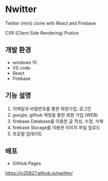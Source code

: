 # Nwitter

Twitter (mini) clone with React and Firebase

CSR (Client Side Rendering) Pratice

## 개발 환경

- windows 10
- VS code
- React
- Firebase

## 기능 설명

1. 이메일과 비밀번호를 통한 회원가입, 로그인
2. google, github 계정을 통한 회원 가입 (WEB)
3. firebase Database를 이용한 글 작성, 수정, 삭제
4. firebase Storage를 이용한 이미지 파일 업로드
5. 프로필 업데이트

## 배포

- GitHub Pages

https://jy25827.github.io/nwitter/
